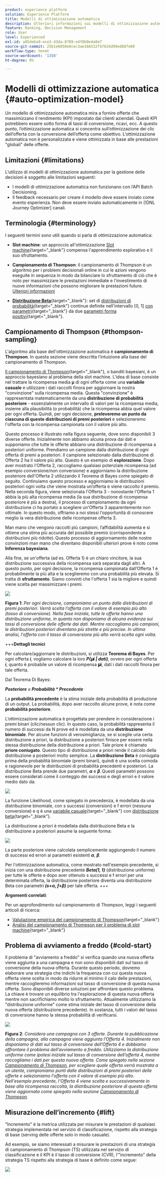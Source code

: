 ```yaml
---
product: experience platform
solution: Experience Platform
title: Modelli di ottimizzazione automatica
description: Ulteriori informazioni sui modelli di ottimizzazione automatica
feature: Ranking, Decision Management
role: User
level: Experienced
exl-id: a85de6a9-ece2-43da-8789-e4f8b0e4a0e7
source-git-commit: 25b1e6050e0cec3ae166532f47626d99ed68fe80
workflow-type: tm+mt
source-wordcount: '1358'
ht-degree: 0%

---
```


# Modelli di ottimizzazione automatica {#auto-optimization-model}

Un modello di ottimizzazione automatica mira a fornire offerte che massimizzano il rendimento (KPI) impostato dai clienti aziendali. Questi KPI potrebbero essere sotto forma di tassi di conversione, ricavi, ecc. A questo punto, l’ottimizzazione automatica si concentra sull’ottimizzazione dei clic dell’offerta con la conversione dell’offerta come obiettivo. L’ottimizzazione automatica non è personalizzata e viene ottimizzata in base alle prestazioni &quot;globali&quot; delle offerte.

## Limitazioni {#limitations}

L’utilizzo di modelli di ottimizzazione automatica per la gestione delle decisioni è soggetto alle limitazioni seguenti:

* I modelli di ottimizzazione automatica non funzionano con l’API Batch Decisioning.
* Il feedback necessario per creare il modello deve essere inviato come evento esperienza. Non deve essere inviato automaticamente in [!DNL Journey Optimizer] canali.

## Terminologia {#terminology}

I seguenti termini sono utili quando si parla di ottimizzazione automatica:

* **Slot machine**: un approccio all&#39;ottimizzazione [Slot machine](https://en.wikipedia.org/wiki/Multi-armed_bandit){target="_blank"} compensa l&#39;apprendimento esplorativo e il suo sfruttamento.

* **Campionamento di Thompson**: il campionamento di Thompson è un algoritmo per i problemi decisionali online in cui le azioni vengono eseguite in sequenza in modo da bilanciare lo sfruttamento di ciò che è noto per massimizzare le prestazioni immediate e l&#39;investimento di nuove informazioni che possono migliorare le prestazioni future. [Ulteriori informazioni](#thompson-sampling)

* [**Distribuzione Beta**](https://en.wikipedia.org/wiki/Beta_distribution){target="_blank"}: set di [distribuzioni di probabilità](https://en.wikipedia.org/wiki/Probability_distribution){target="_blank"} continue definite nell&#39;intervallo [0, 1] [con parametri](https://en.wikipedia.org/wiki/Statistical_parameter){target="_blank"} da due [parametri forma positivi](https://en.wikipedia.org/wiki/Shape_parameter){target="_blank"}.

## Campionamento di Thompson {#thompson-sampling}

L&#39;algoritmo alla base dell&#39;ottimizzazione automatica è **campionamento di Thompson**. In questa sezione viene descritta l’intuizione alla base del campionamento di Thompson.

[Il campionamento di Thompson](https://en.wikipedia.org/wiki/Thompson_sampling){target="_blank"}, o banditi bayesiani, è un approccio bayesiano al problema della slot machine.  L&#39;idea di base consiste nel trattare la ricompensa media 𝛍 di ogni offerta come una **variabile casuale** e utilizzare i dati raccolti finora per aggiornare la nostra &quot;convinzione&quot; sulla ricompensa media. Questa &quot;convinzione&quot; è rappresentata matematicamente da una **distribuzione di probabilità posteriore** - essenzialmente un intervallo di valori per la ricompensa media, insieme alla plausibilità (o probabilità) che la ricompensa abbia quel valore per ogni offerta. Quindi, per ogni decisione, **preleveremo un punto da ciascuna di queste distribuzioni di premi posteriori** e selezioneremo l&#39;offerta con la ricompensa campionata con il valore più alto.

Questo processo è illustrato nella figura seguente, dove sono disponibili 3 diverse offerte. Inizialmente non abbiamo alcuna prova dai dati e supponiamo che tutte le offerte abbiano una distribuzione di ricompensa a posteriori uniforme. Prendiamo un campione dalla distribuzione di ogni offerta di premi a posteriori. Il campione selezionato dalla distribuzione di Offerta 2 ha il valore più alto. Questo è un esempio di **esplorazione**. Dopo aver mostrato l&#39;Offerta 2, raccogliamo qualsiasi potenziale ricompensa (ad esempio conversione/non conversione) e aggiorniamo la distribuzione posteriore dell&#39;Offerta 2 utilizzando il Teorema di Bayes come spiegato di seguito.  Continuiamo questo processo e aggiorniamo le distribuzioni posteriori ogni volta che viene mostrata un’offerta e viene raccolto il premio. Nella seconda figura, viene selezionata l&#39;Offerta 3 - nonostante l&#39;Offerta 1 abbia la più alta ricompensa media (la sua distribuzione di ricompensa posteriore è più a destra), il processo di campionamento da ogni distribuzione ci ha portato a scegliere un&#39;Offerta 3 apparentemente non ottimale. In questo modo, offriamo a noi stessi l&#39;opportunità di conoscere meglio la vera distribuzione delle ricompense offerta 3.

Man mano che vengono raccolti più campioni, l’affidabilità aumenta e si ottiene una stima più accurata del possibile premio (corrispondente a distribuzioni più ridotte). Questo processo di aggiornamento delle nostre convinzioni man mano che diventano disponibili ulteriori prove è noto come **Inferenza bayesiana**.

Alla fine, se un&#39;offerta (ad es. Offerta 1) è un chiaro vincitore, la sua distribuzione successiva della ricompensa sarà separata dagli altri. A questo punto, per ogni decisione, la ricompensa campionata dall’Offerta 1 è probabilmente la più alta e la sceglieremo con una probabilità più elevata. Si tratta di **sfruttamento**. Siamo convinti che l&#39;offerta 1 sia la migliore e quindi viene scelta per massimizzare i premi.

![](../assets/ai-ranking-thompson-sampling.png)

**Figura 1**: *Per ogni decisione, campioniamo un punto dalle distribuzioni di premi posteriori. Verrà scelta l’offerta con il valore di esempio più alto (tasso di conversione). Nella fase iniziale, tutte le offerte hanno una distribuzione uniforme, in quanto non disponiamo di alcuna evidenza sui tassi di conversione delle offerte dai dati. Mentre raccogliamo più campioni, le distribuzioni posteriori diventano più strette e più precise. In ultima analisi, l&#39;offerta con il tasso di conversione più alto verrà scelta ogni volta.*

<!--
![](../assets/ai-ranking-thompson-sampling-initial.png)
![](../assets/ai-ranking-thompson-sampling-intermediate.png)
![](../assets/ai-ranking-thompson-sampling-ultimate.png)
-->

+++**Dettagli tecnici**

Per calcolare/aggiornare le distribuzioni, si utilizza **Teorema di Bayes**. Per ogni offerta ***i***, vogliamo calcolare la loro ***P(𝛍i | dati)***, ovvero per ogni offerta ***i***, quanto è probabile un valore di ricompensa **𝛍i**, dati i dati raccolti finora per tale offerta.

Dal Teorema Di Bayes:

***Posteriore = Probabilità * Precedente***

La **probabilità precedente** è la stima iniziale della probabilità di produzione di un output. La probabilità, dopo aver raccolto alcune prove, è nota come **probabilità posteriore**. 

L’ottimizzazione automatica è progettata per prendere in considerazione i premi binari (clic/nessun clic). In questo caso, la probabilità rappresenta il numero di successi da N prove ed è modellata da una **distribuzione binomiale**. Per alcune funzioni di verosimiglianza, se si sceglie una certa distribuzione a priori, la distribuzione a posteriori finisce per essere nella stessa distribuzione della distribuzione a priori. Tale priore è chiamato **priore coniugato**. Questo tipo di distribuzione a priori rende il calcolo della distribuzione a posteriori molto semplice. La **distribuzione Beta** è coniugata prima della probabilità binomiale (premi binari), quindi è una scelta comoda e ragionevole per le distribuzioni di probabilità precedenti e posteriori. La distribuzione Beta prende due parametri, ***α*** e ***β***. Questi parametri possono essere considerati come il conteggio dei successi e degli errori e il valore medio dato da:

![](../assets/ai-ranking-beta-distribution.png)

La funzione Likelihood, come spiegato in precedenza, è modellata da una distribuzione binomiale, con s successi (conversioni) e f errori (nessuna conversione) e q è una [variabile casuale](https://en.wikipedia.org/wiki/Random_variable){target="_blank"} con [distribuzione beta](https://en.wikipedia.org/wiki/Beta_distribution){target="_blank"}.

La distribuzione a priori è modellata dalla distribuzione Beta e la distribuzione a posteriori assume la seguente forma:

![](../assets/ai-ranking-posterior-distribution.svg)

La parte posteriore viene calcolata semplicemente aggiungendo il numero di successi ed errori ai parametri esistenti ***α***, ***β***.

Per l&#39;ottimizzazione automatica, come mostrato nell&#39;esempio precedente, si inizia con una distribuzione precedente ***Beta(1, 1)*** (distribuzione uniforme) per tutte le offerte e dopo aver ottenuto s successi e f errori per una determinata offerta, la distribuzione posteriore diventa una distribuzione Beta con parametri ***(s+α, f+β)*** per tale offerta.
+++

**Argomenti correlati**:

Per un approfondimento sul campionamento di Thompson, leggi i seguenti articoli di ricerca:
* [Valutazione empirica del campionamento di Thompson](https://proceedings.neurips.cc/paper/2011/file/e53a0a2978c28872a4505bdb51db06dc-Paper.pdf){target="_blank"}
* [Analisi del campionamento di Thompson per il problema di slot machine](https://proceedings.mlr.press/v23/agrawal12/agrawal12.pdf){target="_blank"}

## Problema di avviamento a freddo {#cold-start}

Il problema di &quot;avviamento a freddo&quot; si verifica quando una nuova offerta viene aggiunta a una campagna e non sono disponibili dati sul tasso di conversione della nuova offerta. Durante questo periodo, dovremo elaborare una strategia che indichi la frequenza con cui questa nuova offerta viene scelta in modo da ridurre al minimo il calo delle prestazioni, mentre raccoglieremo informazioni sul tasso di conversione di questa nuova offerta. Sono disponibili diverse soluzioni per affrontare questo problema. La chiave è trovare un equilibrio tra l&#39;esplorazione di questa nuova offerta mentre non sacrifichiamo molto lo sfruttamento. Attualmente utilizziamo la &quot;distribuzione uniforme&quot; come stima iniziale del tasso di conversione della nuova offerta (distribuzione precedente). In sostanza, tutti i valori del tasso di conversione hanno la stessa probabilità di verificarsi.


![](../assets/ai-ranking-cold-start-strategies.png)

**Figura 2**: *Considera una campagna con 3 offerte. Durante la pubblicazione della campagna, alla campagna viene aggiunta l’Offerta 4. Inizialmente non disponiamo di dati sul tasso di conversione dell’Offerta 4 e dobbiamo affrontare il problema dell’avviamento a freddo. Utilizziamo la distribuzione uniforme come ipotesi iniziale sul tasso di conversione dell’offerta 4, mentre raccogliamo i dati per questa nuova offerta. Come spiegato nella sezione [Campionamento di Thompson](#thompson-sampling), per scegliere quale offerta verrà mostrata a un utente, campioniamo punti dalle distribuzioni di premi posteriori delle offerte e selezioniamo l&#39;offerta con il valore di esempio più alto. Nell&#39;esempio precedente, l&#39;Offerta 4 viene scelta e successivamente in base alla ricompensa raccolta, la distribuzione posteriore di questa offerta viene aggiornata come spiegato nella sezione [Campionamento di Thompson](#thompson-sampling).*

## Misurazione dell’incremento {#lift}

&quot;Incremento&quot; è la metrica utilizzata per misurare le prestazioni di qualsiasi strategia implementata nel servizio di classificazione, rispetto alla strategia di base (serving delle offerte solo in modo casuale).

Ad esempio, se siamo interessati a misurare le prestazioni di una strategia di campionamento di Thompson (TS) utilizzata nel servizio di classificazione e il KPI è il tasso di conversione (CVR), l’&quot;incremento&quot; della strategia TS rispetto alla strategia di base è definito come segue:

![](../assets/ai-ranking-lift.png)
